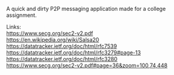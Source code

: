 
A quick and dirty P2P messaging application made for a college assignment.

Links:  
https://www.secg.org/sec2-v2.pdf  
https://en.wikipedia.org/wiki/Salsa20  
https://datatracker.ietf.org/doc/html/rfc7539  
https://datatracker.ietf.org/doc/html/rfc3279#page-13  
https://datatracker.ietf.org/doc/html/rfc3280  
https://www.secg.org/sec2-v2.pdf#page=36&zoom=100,74,448


